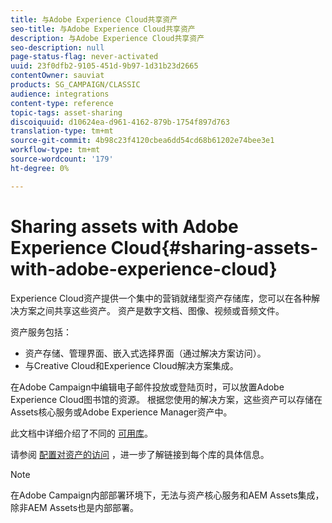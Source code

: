 ```yaml
---
title: 与Adobe Experience Cloud共享资产
seo-title: 与Adobe Experience Cloud共享资产
description: 与Adobe Experience Cloud共享资产
seo-description: null
page-status-flag: never-activated
uuid: 23f0dfb2-9105-451d-9b97-1d31b23d2665
contentOwner: sauviat
products: SG_CAMPAIGN/CLASSIC
audience: integrations
content-type: reference
topic-tags: asset-sharing
discoiquuid: d10624ea-d961-4162-879b-1754f897d763
translation-type: tm+mt
source-git-commit: 4b98c23f4120cbea6dd54cd68b61202e74bee3e1
workflow-type: tm+mt
source-wordcount: '179'
ht-degree: 0%

---
```



# Sharing assets with Adobe Experience Cloud{#sharing-assets-with-adobe-experience-cloud}

Experience Cloud资产提供一个集中的营销就绪型资产存储库，您可以在各种解决方案之间共享这些资产。 资产是数字文档、图像、视频或音频文件。

资产服务包括：

* 资产存储、管理界面、嵌入式选择界面（通过解决方案访问）。
* 与Creative Cloud和Experience Cloud解决方案集成。

在Adobe Campaign中编辑电子邮件投放或登陆页时，可以放置Adobe Experience Cloud图书馆的资源。 根据您使用的解决方案，这些资产可以存储在Assets核心服务或Adobe Experience Manager资产中。

此文档中详细介绍了不同的 [可用库](https://docs.adobe.com/content/help/en/core-services/interface/assets/experience-cloud-assets.html)。

请参阅 [配置对资产的访问](../../integrations/using/configuring-access-to-assets.md) ，进一步了解链接到每个库的具体信息。

>[!NOTE]
>
>在Adobe Campaign内部部署环境下，无法与资产核心服务和AEM Assets集成，除非AEM Assets也是内部部署。

